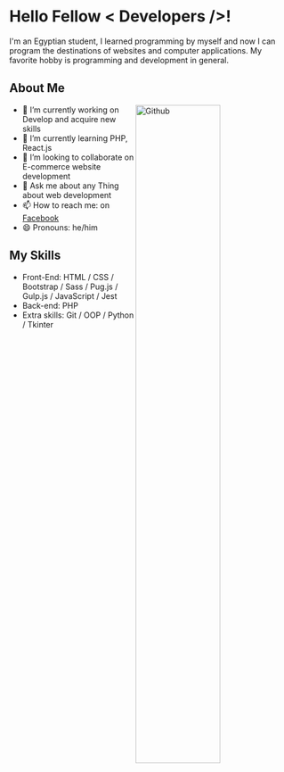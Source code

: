 <h1> Hello Fellow < Developers />!</h1>
<p align='center'>

</p>
<div size='20px'>I'm an Egyptian student, I learned programming by myself and now I can program the destinations of websites and computer applications. My favorite hobby is programming and development in general.
</div>

<h2>About Me</h2>

<img width="55%" align="right" alt="Github" src="https://raw.githubusercontent.com/onimur/.github/master/.resources/git-header.svg" />

- 🔭 I’m currently working on Develop and acquire new skills
- 🌱 I’m currently learning PHP, React.js
- 👯 I’m looking to collaborate on E-commerce website development
- 💬 Ask me about any Thing about web development
- 📫 How to reach me: on [Facebook](https://www.facebook.com/kareem1911/)
- 😄 Pronouns: he/him

<h2>My Skills</h2>

- Front-End: HTML / CSS / Bootstrap / Sass / Pug.js / Gulp.js / JavaScript / Jest
- Back-end: PHP
- Extra skills: Git / OOP / Python / Tkinter
